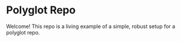# Polyglot Repo

Welcome! This repo is a living example of a simple, robust setup for a polyglot repo.
